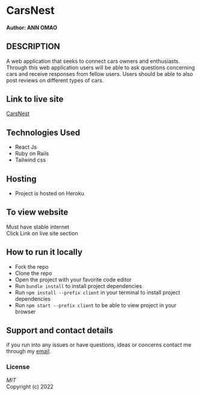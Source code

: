# CarsNest
#### Author: **ANN OMAO**
## DESCRIPTION  
A web application that seeks to connect cars owners and enthusiasts. Through this web application users will be able to ask questions concerning cars and receive responses from fellow users. Users should be able to also post reviews on different types of cars.
## Link to live site
[CarsNest](https://cars-nest.herokuapp.com/)
## Technologies Used
* React Js
* Ruby on Rails
* Tailwind css
## Hosting
* Project is hosted on Heroku
## To view website
Must have stable internet  
Click Link on live site section
## How to run it locally
* Fork the repo
* Clone the repo
* Open the project with your favorite code editor
* Run `bundle install` to install project dependencies
* Run `npm install --prefix client` in your terminal to install project dependencies
* Run `npm start --prefix client` to be able to view project in your browser

## Support and contact details
if you run into any issues or have questions, ideas or concerns contact me through my [email](omaokerubo21@gmail.com).  
### License
*MIT*  
Copyright (c) 2022 